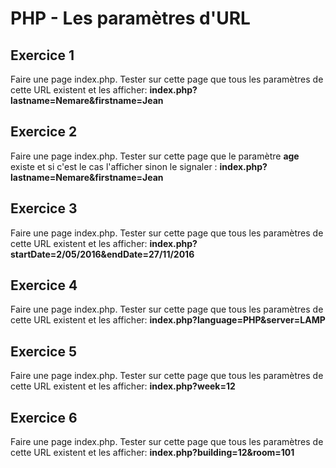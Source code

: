 # PHP - Les paramètres d'URL
## Exercice 1
Faire une page index.php. Tester sur cette page que tous les paramètres de cette URL existent et les afficher: **index.php?lastname=Nemare&firstname=Jean**

## Exercice 2
Faire une page index.php. Tester sur cette page que le paramètre **age** existe et si c'est le cas l'afficher sinon le signaler : **index.php?lastname=Nemare&firstname=Jean**

## Exercice 3
Faire une page index.php. Tester sur cette page que tous les paramètres de cette URL existent  et les afficher: **index.php?startDate=2/05/2016&endDate=27/11/2016**

## Exercice 4
Faire une page index.php. Tester sur cette page que tous les paramètres de cette URL existent  et les afficher: **index.php?language=PHP&server=LAMP**

## Exercice 5
Faire une page index.php. Tester sur cette page que tous les paramètres de cette URL existent  et les afficher: **index.php?week=12**

## Exercice 6
Faire une page index.php. Tester sur cette page que tous les paramètres de cette URL existent  et les afficher: **index.php?building=12&room=101**
